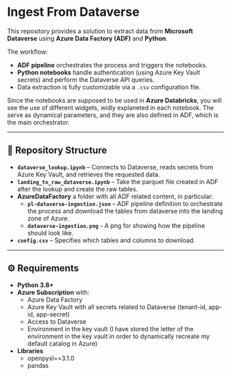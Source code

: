 # Ingest From Dataverse

This repository provides a solution to extract data from **Microsoft Dataverse** using **Azure Data Factory (ADF)** and **Python**.

The workflow:
- **ADF pipeline** orchestrates the process and triggers the notebooks.
- **Python notebooks** handle authentication (using Azure Key Vault secrets) and perform the Dataverse API queries.
- Data extraction is fully customizable via a `.csv` configuration file.

Since the notebooks are supposed to be used in **Azure Databricks**, you will see the use of different widgets, widly explaneted in each notebook. The serve as dynamical parameters, and they are also defined in ADF, which is the main orchestrator.

---

## 📂 Repository Structure

- **`dataverse_lookup.ipynb`** – Connects to Dataverse, reads secrets from Azure Key Vault, and retrieves the requested data.
- **`landing_to_raw_dataverse.ipynb`** – Take the parquet file created in ADF after the lookup and create the raw tables.
- **AzureDataFactory** a folder with all ADF related content, in particular:
  - **`pl-dataverse-ingestion.json`** – ADF pipeline definition to orchestrate the process and download the tables from dataverse into the landing zone of Azure.
  - **`dataverse-ingestion.png`** - A png for showing how the pipeline should look like. 
- **`config.csv`** – Specifies which tables and columns to download.

---

## ⚙️ Requirements

- **Python 3.8+**
- **Azure Subscription** with:
  - Azure Data Factory
  - Azure Key Vault with all secrets related to Dataverse (tenant-id, app-id, app-secret)
  - Access to Dataverse
  - Environment in the key vault (I have stored the letter of the environment in the key vault in order to dynamically recreate my default catalog in Azure)
- **Libraries**
  - openpyxl==3.1.0
  - pandas
